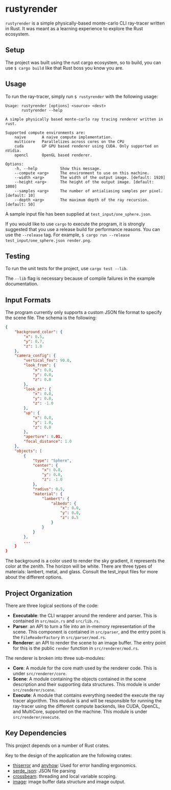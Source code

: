 # rustyrender

`rustyrender` is a simple physically-based monte-carlo CLI ray-tracer written in Rust. It was meant as a learning experience to explore the Rust ecosystem.

## Setup

The project was built using the rust cargo ecosystem, so to build, you can use `$ cargo build` like that Rust boss you know you are. 

## Usage

To run the ray-tracer, simply run `$ rustyrender` with the following usage:

```shell
Usage: rustyrender [options] <source> <dest>
       rustyrender --help

A simple physically based monte-carlo ray tracing renderer written in rust. 

Supported compute environments are:
    naive       A naive compute implementation.
    multicore   Parallelizes across cores on the CPU
    cuda        GP GPU based renderer using CUDA. Only supported on nVidia.
    opencl      OpenGL based renderer.

Options:
    -h, --help          Show this message.
    --compute <arg>     The environment to use on this machine.
    --width <arg>       The width of the output image. [default: 1920]
    --height <arg>      The height of the output image. [default: 1080]
    --samples <arg>     The number of antialiasing samples per pixel. [default: 10]
    --depth <arg>       The maximum depth of the ray recursion. [default: 50]
```

A sample input file has been supplied at `test_input/one_sphere.json`.

If you would like to use `cargo` to execute the program, it is strongly suggested that you use a release build for performance reasons. You can use the `--release` tag. For example, `$ cargo run --release test_input/one_sphere.json render.png`.


## Testing

To run the unit tests for the project, use `cargo test --lib`. 

The `--lib` flag is necessary because of compile failures in the example documentation.

## Input Formats

The program currently only supports a custom JSON file format to specify the scene file. The schema is the following:
```json
{
    "background_color": {
        "x": 0.5,
        "y": 0.7,
        "z": 1.0
    },
    "camera_config": {
        "vertical_fov": 90.0,
        "look_from": {
            "x": 0.0,
            "y": 0.0,
            "z": 0.0
        },
        "look_at": {
            "x": 0.0,
            "y": 0.0,
            "z": -1.0
        },
        "up": {
            "x": 0.0,
            "y": 1.0,
            "z": 0.0
        },
        "aperture": 0.01,
        "focal_distance": 1.0
    },
    "objects": [
        {
            "type": "Sphere",
            "center": {
                "x": 0.0,
                "y": 0.0,
                "z": -1.0
            },
            "radius": 0.5,
            "material": {
                "lambert": {
                    "albedo": {
                        "x": 0.0,
                        "y": 0.0,
                        "z": 0.5
                    }
                }
            }
        },
        ...
    }
}
```

The background is a color used to render the sky gradient, it represents the color at the zenith. The horizon will be white. There are three types of materials: lambert, metal, and glass. Consult the test_input files for more about the different options.

## Project Organization

There are three logical sections of the code:

- __Executable__: the CLI wrapper around the renderer and parser. This is contained in `src/main.rs` and `src/lib.rs`.
- __Parser__: an API to turn a file into an in-memory representation of the scene. This component is contained in `src/parser`, and the entry point is the `FileReaderFactory` in `src/parser/mod.rs`.
- __Renderer__: an API to render the scene to an image buffer. The entry point for this is the public `render` function in `src/renderer/mod.rs`.

The renderer is broken into three sub-modules:

* __Core__: A module for the core math used by the renderer code. This is under `src/renderer/core`.
* __Scene__: A module containing the objects contained in the scene description and their supporting data structures. This module is under `src/renderer/scene`.
* __Execute__: A module that contains everything needed the execute the ray tracer algorithm. This module is and will be responsible for running the ray-tracer using the different compute backends, like CUDA, OpenCL, and MultiCore, supported on the machine. This module is under `src/renderer/execute`.

## Key Dependencies

This project depends on a number of Rust crates. 

Key to the design of the application are the following crates:

- [thiserror](https://crates.io/crates/thiserror) and [anyhow](https://crates.io/crates/anyhow): Used for error handling ergonomics.
- [serde_json](https://crates.io/crates/serde_json): JSON file parsing
- [crossbeam](https://crates.io/crates/crossbeam): threading and local variable scoping.
- [image](https://crates.io/crates/image): image buffer data structure and image output.
